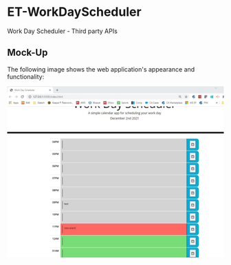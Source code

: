 # ET-WorkDayScheduler
Work Day Scheduler - Third party APIs


## Mock-Up

The following image shows the web application's appearance and functionality:

![CodeQuiz](./Assets/pictures/scheduler.jpg)
